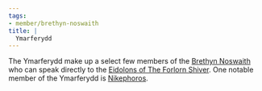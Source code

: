 ```yaml
---
tags:
- member/brethyn-noswaith
title: |
  Ymarferydd
---
```


The Ymarferydd make up a select few members of the [Brethyn Noswaith](/Groups/Brethyn%20Noswaith.md) who can speak directly to the [Eidolons of The Forlorn Shiver](/Deities/Eidolons%20of%20The%20Forlorn%20Shiver.md).  One notable member of the Ymarferydd is [Nikephoros](/People/Nikephoros.md).
